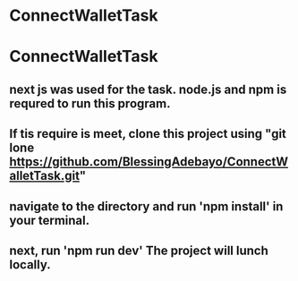 # ConnectWalletTask
# ConnectWalletTask

## next js was used for the task. node.js and npm is requred to run this program.
## If tis require is meet, clone this project using "git lone https://github.com/BlessingAdebayo/ConnectWalletTask.git"
## navigate to the directory and run 'npm install' in your terminal.
## next, run 'npm run dev' The project will lunch locally.
